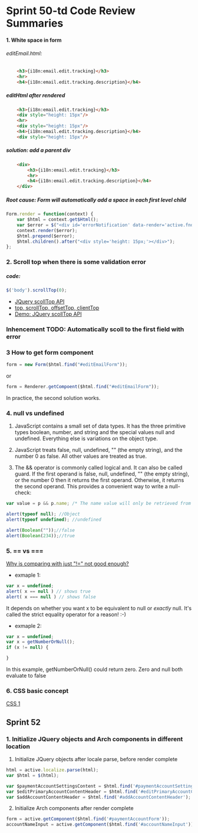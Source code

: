 # Sprint 50-td Code Review Summaries

#### 1. White space in form

###### editEmail.html:
	
```html
	<h3>{i18n:email.edit.tracking}</h3>
    <hr>
    <h4>{i18n:email.edit.tracking.description}</h4>
```    	

##### editHtml after rendered

```html
	<h3>{i18n:email.edit.tracking}</h3>
	<div style="height: 15px"/>
    <hr>
    <div style="height: 15px"/>
    <h4>{i18n:email.edit.tracking.description}</h4>
    <div style="height: 15px"/>
```

##### solution: add a parent div

```html
    <div>
		<h3>{i18n:email.edit.tracking}</h3>
	    <hr>
	    <h4>{i18n:email.edit.tracking.description}</h4>
    </div>
```

##### Root cause: Form will automatically add a space in each first level child
```javascript
Form.render = function(context) {
    var $html = context.get$Html();
    var $error = $("<div id='errorNotification' data-render='active.fnd.aui.components.ErrorNotification' style='display: none;'></div>");
    context.render($error);
    $html.prepend($error);
    $html.children().after("<div style='height: 15px;'></div>");
};
```


### 2. Scroll top when there is some validation error

##### code:

```javascript
$('body').scrollTop(0);
```
* [JQuery scollTop API](http://api.jquery.com/scrollTop/)
* [top, scrollTop, offsetTop, clientTop](http://www.jb51.net/article/502.htm)
* [Demo: JQuery scollTop API](http://jsfiddle.net/ianjiang/WzHPR/1/)

### Inhencement TODO: Automatically scoll to the first field with error

### 3 How to get form component
```javascript
form = new Form($html.find("#editEmailForm"));
```
or

```javascript
form = Renderer.getCompoent($html.find("#editEmailForm"));
```

In practice, the second solution works.

### 4. null vs undefined
1. JavaScript contains a small set of data types. It has the three primitive types boolean, number, and string and the special values null and undefined. Everything else is variations on the object type.

2.  JavaScript treats false, null, undefined, "" (the empty string), and the number 0 as false. All other values are treated as true.

3. The && operator is commonly called logical and. It can also be called guard. If the first operand is false, null, undefined, "" (the empty string), or the number 0 then it returns the first operand. Otherwise, it returns the second operand. This provides a convenient way to write a null-check:

```javascript
var value = p && p.name; /* The name value will only be retrieved from p if p has a value, avoiding an error. */
```

```javascript
alert(typeof null)​; //Object
alert(typeof undefined)​;​ //undefined
```

```javascript
alert(Boolean(""));//false
alert(Boolean(234));//true
```

### 5. == vs ===
[Why is comparing with just "!=" not good enough?](http://bytes.com/topic/javascript/answers/600166-why-comparing-just-not-good-enough)

* exmaple 1:

```javascript
var x = undefined;
alert( x == null ) // shows true
alert( x === null ) // shows false
```
It depends on whether you want x to be equivalent to null or *exactly*
null. It's called the strict equality operator for a reason! :-)

* exmaple 2:

```javascript
var x = undefined;
var x = getNumberOrNull();
if (x != null) {

}
```
In this example, getNumberOrNull() could return zero. Zero and null
both evaluate to false

### 6. CSS basic concept
[CSS 1](http://fridayu.sinaapp.com/)

## Sprint 52

### 1. Initialize JQuery objects and Arch components in different location
1. Initialize JQuery objects after locale parse, before render complete
```javascript
html = active.localize.parse(html);
var $html = $(html);

var $paymentAccountSettingsContent = $html.find('#paymentAccountSettingsContent'); 
var $editPrimaryAccountContentHeader = $html.find('#editPrimaryAccountContentHeader');
var $addAccountContentHeader = $html.find('#addAccountContentHeader');
```
2. Initialize Arch components after render complete

```javascript
form = active.getComponent($html.find('#paymentAccountForm'));
accountNameInput = active.getComponent($html.find('#accountNameInput'));
```
